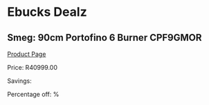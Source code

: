 
# Ebucks Dealz
## Smeg: 90cm Portofino 6 Burner CPF9GMOR
[Product Page](https://www.ebucks.com/web/shop/productSelected.do?prodId=1173106711&catId=1196429345)

Price: R40999.00

Savings: 

Percentage off: %
	